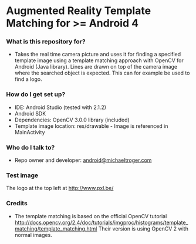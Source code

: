 # Augmented Reality Template Matching for >= Android 4 #

### What is this repository for? ###
* Takes the real time camera picture and uses it for finding a specified template image using a template matching approach with OpenCV for Android (Java library). Lines are drawn on top of the camera image where the searched object is expected. This can for example be used to find a logo. 

### How do I get set up? ###
* IDE: Android Studio (tested with 2.1.2)
* Android SDK
* Dependencies: OpenCV 3.0.0 library (included)
* Template image location: res/drawable - Image is referenced in MainActivity

### Who do I talk to? ###
* Repo owner and developer: android@michaeltroger.com

### Test image ###
The logo at the top left at http://www.pxl.be/

### Credits ###
* The template matching is based on the official OpenCV tutorial http://docs.opencv.org/2.4/doc/tutorials/imgproc/histograms/template_matching/template_matching.html Their version is using OpenCV 2 with normal images.
